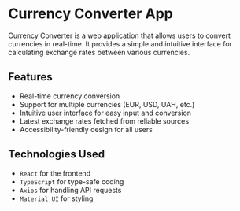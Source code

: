 # Currency Converter App

Currency Converter is a web application that allows users to convert currencies in real-time. It provides a simple and intuitive interface for calculating exchange rates between various currencies.

## Features

- Real-time currency conversion
- Support for multiple currencies (EUR, USD, UAH, etc.)
- Intuitive user interface for easy input and conversion
- Latest exchange rates fetched from reliable sources
- Accessibility-friendly design for all users

## Technologies Used

- `React` for the frontend
- `TypeScript` for type-safe coding
- `Axios` for handling API requests
- `Material UI` for styling
